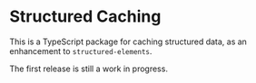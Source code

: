 # Structured Caching

This is a TypeScript package for caching structured data, as an enhancement to `structured-elements`.

The first release is still a work in progress.
